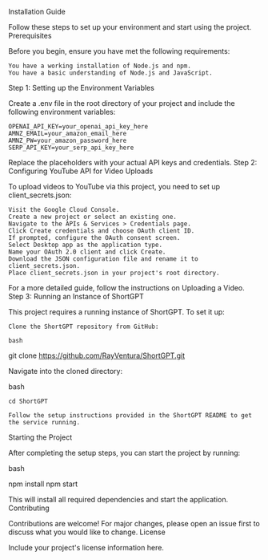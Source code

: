 Installation Guide

Follow these steps to set up your environment and start using the project.
Prerequisites

Before you begin, ensure you have met the following requirements:

    You have a working installation of Node.js and npm.
    You have a basic understanding of Node.js and JavaScript.

Step 1: Setting up the Environment Variables

Create a .env file in the root directory of your project and include the following environment variables:

    
    OPENAI_API_KEY=your_openai_api_key_here
    AMNZ_EMAIL=your_amazon_email_here
    AMNZ_PW=your_amazon_password_here
    SERP_API_KEY=your_serp_api_key_here

Replace the placeholders with your actual API keys and credentials.
Step 2: Configuring YouTube API for Video Uploads

To upload videos to YouTube via this project, you need to set up client_secrets.json:

    Visit the Google Cloud Console.
    Create a new project or select an existing one.
    Navigate to the APIs & Services > Credentials page.
    Click Create credentials and choose OAuth client ID.
    If prompted, configure the OAuth consent screen.
    Select Desktop app as the application type.
    Name your OAuth 2.0 client and click Create.
    Download the JSON configuration file and rename it to client_secrets.json.
    Place client_secrets.json in your project's root directory.

For a more detailed guide, follow the instructions on Uploading a Video.
Step 3: Running an Instance of ShortGPT

This project requires a running instance of ShortGPT. To set it up:

    Clone the ShortGPT repository from GitHub:

    bash

git clone https://github.com/RayVentura/ShortGPT.git

Navigate into the cloned directory:

bash

    cd ShortGPT

    Follow the setup instructions provided in the ShortGPT README to get the service running.

Starting the Project

After completing the setup steps, you can start the project by running:

bash

npm install
npm start

This will install all required dependencies and start the application.
Contributing

Contributions are welcome! For major changes, please open an issue first to discuss what you would like to change.
License

Include your project's license information here.
